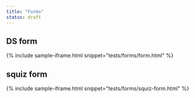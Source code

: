 ```yaml
---
title: "Forms"
status: draft
---
```


## DS form

{% include sample-iframe.html snippet="tests/forms/form.html" %}


## squiz form

{% include sample-iframe.html snippet="tests/forms/squiz-form.html" %}





